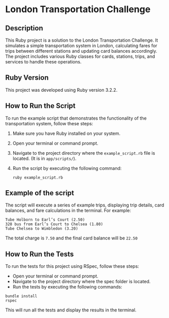 # London Transportation Challenge

## Description
This Ruby project is a solution to the London Transportation Challenge. It simulates a simple transportation system in London, calculating fares for trips between different stations and updating card balances accordingly. The project includes various Ruby classes for cards, stations, trips, and services to handle these operations.

## Ruby Version
This project was developed using Ruby version 3.2.2.

## How to Run the Script
To run the example script that demonstrates the functionality of the transportation system, follow these steps:

1. Make sure you have Ruby installed on your system.

2. Open your terminal or command prompt.

3. Navigate to the project directory where the `example_script.rb` file is located. (It is in `app/scripts/`).

4. Run the script by executing the following command:

   ```shell
   ruby example_script.rb
   ```

## Example of the script
The script will execute a series of example trips, displaying trip details, card balances, and fare calculations in the terminal.
For example:
```text
Tube Holborn to Earl’s Court (2.50)
328 bus from Earl’s Court to Chelsea (1.80)
Tube Chelsea to Wimbledon (3.20)
```
The total charge is `7.50` and the final card balance will be `22.50`

## How to Run the Tests
To run the tests for this project using RSpec, follow these steps:
- Open your terminal or command prompt.
- Navigate to the project directory where the spec folder is located.
- Run the tests by executing the following commands:

```shell
bundle install
rspec
```
This will run all the tests and display the results in the terminal.
